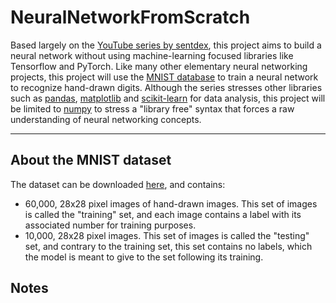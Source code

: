 # NeuralNetworkFromScratch

Based largely on the 
[YouTube series by sentdex](https://www.youtube.com/watch?v=Wo5dMEP_BbI&list=PLQVvvaa0QuDcjD5BAw2DxE6OF2tius3V3), 
this project aims to build a neural network without using machine-learning focused libraries like Tensorflow and PyTorch.
Like many other elementary neural networking projects, this project will use the [MNIST database](https://en.wikipedia.org/wiki/MNIST_database) to train a neural network to recognize hand-drawn digits.
Although the series stresses other libraries such as 
[pandas](https://pandas.pydata.org/), 
[matplotlib](https://matplotlib.org/) and 
[scikit-learn](https://scikit-learn.org/) 
for data analysis, this project will be limited to 
[numpy](https://numpy.org/) 
to stress a "library free" syntax that forces a raw understanding of neural networking concepts.

***

## About the MNIST dataset

The dataset can be downloaded 
[here](https://www.kaggle.com/datasets/hojjatk/mnist-dataset),
and contains:

- 60,000, 28x28 pixel images of hand-drawn images. This set of images is called the "training" set, and each image contains a label with its associated number for training purposes.
- 10,000, 28x28 pixel images. This set of images is called the "testing" set, and contrary to the training set, this set contains no labels, which the model is meant to give to the set following its training.

## Notes